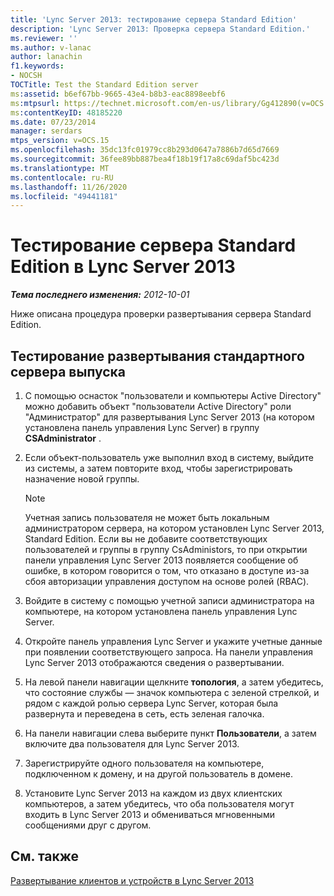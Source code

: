 ```yaml
---
title: 'Lync Server 2013: тестирование сервера Standard Edition'
description: 'Lync Server 2013: Проверка сервера Standard Edition.'
ms.reviewer: ''
ms.author: v-lanac
author: lanachin
f1.keywords:
- NOCSH
TOCTitle: Test the Standard Edition server
ms:assetid: b6ef67bb-9665-43e4-b8b3-eac8898eebf6
ms:mtpsurl: https://technet.microsoft.com/en-us/library/Gg412890(v=OCS.15)
ms:contentKeyID: 48185220
ms.date: 07/23/2014
manager: serdars
mtps_version: v=OCS.15
ms.openlocfilehash: 35dc13fc01979cc8b293d0647a7886b7d65d7669
ms.sourcegitcommit: 36fee89bb887bea4f18b19f17a8c69daf5bc423d
ms.translationtype: MT
ms.contentlocale: ru-RU
ms.lasthandoff: 11/26/2020
ms.locfileid: "49441181"
---
```

# <a name="test-the-standard-edition-server-in-lync-server-2013"></a>Тестирование сервера Standard Edition в Lync Server 2013

<div data-xmlns="http://www.w3.org/1999/xhtml">

<div class="topic" data-xmlns="http://www.w3.org/1999/xhtml" data-msxsl="urn:schemas-microsoft-com:xslt" data-cs="https://msdn.microsoft.com/">

<div data-asp="https://msdn2.microsoft.com/asp">



</div>

<div id="mainSection">

<div id="mainBody">

<span> </span>

_**Тема последнего изменения:** 2012-10-01_

Ниже описана процедура проверки развертывания сервера Standard Edition.

<div>

## <a name="to-test-the-deployment-of-a-standard-edition-server"></a>Тестирование развертывания стандартного сервера выпуска

1.  С помощью оснасток "пользователи и компьютеры Active Directory" можно добавить объект "пользователи Active Directory" роли "Администратор" для развертывания Lync Server 2013 (на котором установлена панель управления Lync Server) в группу **CSAdministrator** .

2.  Если объект-пользователь уже выполнил вход в систему, выйдите из системы, а затем повторите вход, чтобы зарегистрировать назначение новой группы.
    
    <div>
    

    > [!NOTE]  
    > Учетная запись пользователя не может быть локальным администратором сервера, на котором установлен Lync Server 2013, Standard Edition. Если вы не добавите соответствующих пользователей и группы в группу CsAdministors, то при открытии панели управления Lync Server 2013 появляется сообщение об ошибке, в котором говорится о том, что отказано в доступе из-за сбоя авторизации управления доступом на основе ролей (RBAC).

    
    </div>

3.  Войдите в систему с помощью учетной записи администратора на компьютере, на котором установлена панель управления Lync Server.

4.  Откройте панель управления Lync Server и укажите учетные данные при появлении соответствующего запроса. На панели управления Lync Server 2013 отображаются сведения о развертывании.

5.  На левой панели навигации щелкните **топология**, а затем убедитесь, что состояние службы — значок компьютера с зеленой стрелкой, и рядом с каждой ролью сервера Lync Server, которая была развернута и переведена в сеть, есть зеленая галочка.

6.  На панели навигации слева выберите пункт **Пользователи**, а затем включите два пользователя для Lync Server 2013.

7.  Зарегистрируйте одного пользователя на компьютере, подключенном к домену, и на другой пользователь в домене.

8.  Установите Lync Server 2013 на каждом из двух клиентских компьютеров, а затем убедитесь, что оба пользователя могут входить в Lync Server 2013 и обмениваться мгновенными сообщениями друг с другом.

</div>

<div>

## <a name="see-also"></a>См. также


[Развертывание клиентов и устройств в Lync Server 2013](lync-server-2013-deploying-clients-and-devices.md)  
  

</div>

</div>

<span> </span>

</div>

</div>

</div>

